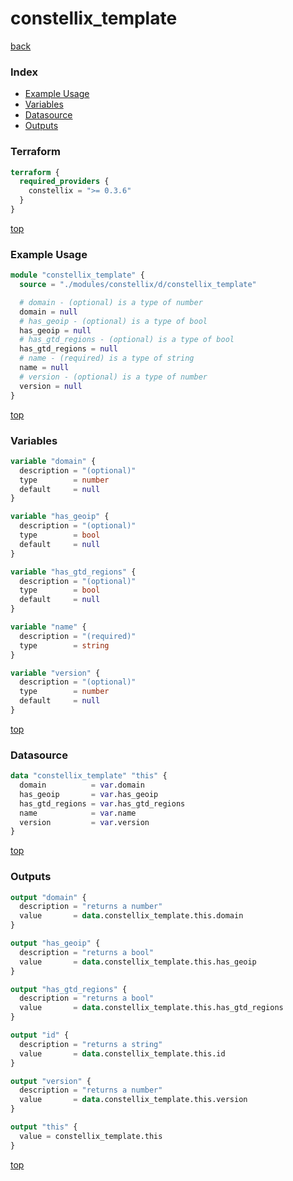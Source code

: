 # constellix_template

[back](../constellix.md)

### Index

- [Example Usage](#example-usage)
- [Variables](#variables)
- [Datasource](#datasource)
- [Outputs](#outputs)

### Terraform

```terraform
terraform {
  required_providers {
    constellix = ">= 0.3.6"
  }
}
```

[top](#index)

### Example Usage

```terraform
module "constellix_template" {
  source = "./modules/constellix/d/constellix_template"

  # domain - (optional) is a type of number
  domain = null
  # has_geoip - (optional) is a type of bool
  has_geoip = null
  # has_gtd_regions - (optional) is a type of bool
  has_gtd_regions = null
  # name - (required) is a type of string
  name = null
  # version - (optional) is a type of number
  version = null
}
```

[top](#index)

### Variables

```terraform
variable "domain" {
  description = "(optional)"
  type        = number
  default     = null
}

variable "has_geoip" {
  description = "(optional)"
  type        = bool
  default     = null
}

variable "has_gtd_regions" {
  description = "(optional)"
  type        = bool
  default     = null
}

variable "name" {
  description = "(required)"
  type        = string
}

variable "version" {
  description = "(optional)"
  type        = number
  default     = null
}
```

[top](#index)

### Datasource

```terraform
data "constellix_template" "this" {
  domain          = var.domain
  has_geoip       = var.has_geoip
  has_gtd_regions = var.has_gtd_regions
  name            = var.name
  version         = var.version
}
```

[top](#index)

### Outputs

```terraform
output "domain" {
  description = "returns a number"
  value       = data.constellix_template.this.domain
}

output "has_geoip" {
  description = "returns a bool"
  value       = data.constellix_template.this.has_geoip
}

output "has_gtd_regions" {
  description = "returns a bool"
  value       = data.constellix_template.this.has_gtd_regions
}

output "id" {
  description = "returns a string"
  value       = data.constellix_template.this.id
}

output "version" {
  description = "returns a number"
  value       = data.constellix_template.this.version
}

output "this" {
  value = constellix_template.this
}
```

[top](#index)
